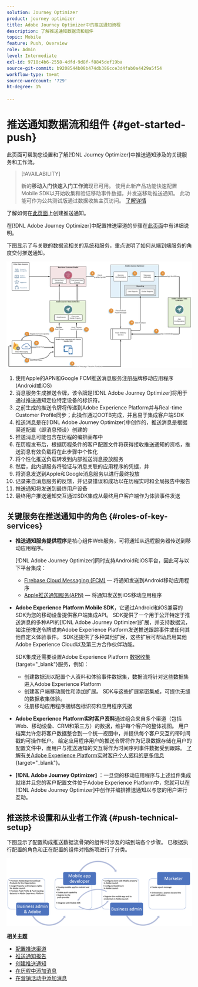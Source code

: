 ```yaml
---
solution: Journey Optimizer
product: journey optimizer
title: Adobe Journey Optimizer中的推送通知流程
description: 了解推送通知数据流和组件
topic: Mobile
feature: Push, Overview
role: Admin
level: Intermediate
exl-id: 9718c4b6-2558-4dfd-9d8f-f8845def19ba
source-git-commit: b9208544b08b474db386cce3d4fab0a4429a5f54
workflow-type: tm+mt
source-wordcount: '729'
ht-degree: 1%

---
```


# 推送通知数据流和组件 {#get-started-push}

此页面可帮助您设置和了解[!DNL Journey Optimizer]中推送通知涉及的关键服务和工作流。


>[!AVAILABILITY]
>
>新的&#x200B;**移动入门快速入门工作流**&#x200B;现已可用。 使用此新产品功能快速配置Mobile SDK以开始收集和验证移动事件数据，并发送移动推送通知。 此功能可作为公共测试版通过数据收集主页访问。 [了解详情](mobile-onboarding-wf.md)
>

了解如何在[此页面](create-push.md)上创建推送通知。

在[!DNL Adobe Journey Optimizer]中配置推送渠道的步骤在[此页面](push-configuration.md)中有详细说明。

下图显示了与关联的数据流相关的系统和服务，重点说明了如何从端到端服务的角度交付推送通知。

![](assets/push-flow.png)

1. 使用Apple的APN和Google FCM推送消息服务注册品牌移动应用程序(Android或iOS)
1. 消息服务生成推送令牌，该令牌是[!DNL Adobe Journey Optimizer]将用于通过推送通知定位特定设备的标识符。
1. 之前生成的推送令牌将传递到Adobe Experience Platform并与Real-time Customer Profile同步；此操作通过OOTB完成，并且易于集成客户端SDK
1. 推送消息是在[!DNL Adobe Journey Optimizer]中创作的，推送消息是根据渠道配置（即消息预设）创建的
1. 推送消息可能包含在历程的编排画布中
1. 在历程发布后，根据历程条件的客户配置文件将获得接收推送通知的资格，推送消息有效负载将在此步骤中个性化
1. 将个性化推送负载转发到内部推送消息投放服务
1. 然后，此内部服务将验证与消息关联的应用程序的凭据，并
1. 将消息发送到Apple和Google消息服务以进行最终投放
1. 记录来自消息服务的反馈，并记录错误和成功以在历程实时和全局报告中报告
1. 推送通知将发送到最终用户设备
1. 最终用户推送通知交互通过SDK集成从最终用户客户端作为体验事件发送

## 关键服务在推送通知中的角色 {#roles-of-key-services}

* **推送通知服务提供程序**&#x200B;是核心组件Web服务，可将通知从远程服务器传送到移动应用程序。

  [!DNL Adobe Journey Optimizer]同时支持Android和iOS平台，因此可与以下平台集成：
   * [Firebase Cloud Messaging (FCM)](https://firebase.google.com/docs/cloud-messaging) — 将通知发送到Android移动应用程序
   * [Apple推送通知服务(APN)](https://developer.apple.com/library/archive/documentation/NetworkingInternet/Conceptual/RemoteNotificationsPG/APNSOverview.html) — 将通知发送到iOS移动应用程序

* **Adobe Experience Platform Mobile SDK**，它通过Android和iOS兼容的SDK为您的移动设备提供客户端集成API。 SDK提供了一个用于公开特定于推送消息的多种API的[!DNL Adobe Journey Optimizer]扩展，并支持数据流，如注册推送令牌或向Adobe Experience Platform发送推送跟踪事件或任何其他自定义体验事件。 SDK还提供了多种其他扩展，这些扩展可帮助启用其他Adobe Experience Cloud以及第三方合作伙伴功能。

  SDK集成还需要设置Adobe Experience Platform [数据收集](https://experienceleague.adobe.com/docs/experience-platform/tags/home.html){target="_blank"}服务，例如：

   * 创建数据流以配置个人资料和体验事件数据集，数据流将针对这些数据集进入Adobe Experience Platform
   * 创建客户端移动属性和添加扩展。 SDK与这些扩展紧密集成，可提供无缝的数据收集体验。
   * 注册移动应用程序捆绑包标识符和应用程序凭据

* **Adobe Experience Platform实时客户资料**&#x200B;通过组合来自多个渠道（包括Web、移动设备、CRM和第三方）的数据，维护每个客户的整体视图。 用户档案允许您将客户数据整合到一个统一视图中，并提供每个客户交互的带时间戳的可操作帐户。 给定应用程序用户的推送令牌将作为记录数据存储在用户的配置文件中，而用户与推送通知的交互将作为时间序列事件数据受到跟踪。 [了解有关Adobe Experience Platform实时客户个人资料的更多信息](https://experienceleague.adobe.com/docs/experience-platform/profile/home.html?lang=zh-Hans){target="_blank"}。

* **[!DNL Adobe Journey Optimizer]** ：一旦您的移动应用程序与上述组件集成就绪并且您的客户配置文件位于Adobe Experience Platform中，您就可以在[!DNL Adobe Journey Optimizer]中创作并编排推送通知以与您的用户进行互动。

## 推送技术设置和从业者工作流 {#push-technical-setup}

下图显示了配置构成推送数据流骨架的组件时涉及的端到端各个步骤。 已根据执行配置的角色和正在配置的组件对措施项进行了分类。

![](assets/user-flow.png)

**相关主题**

* [配置推送渠道](push-configuration.md)
* [推送通知报告](../reports/journey-global-report.md#push-global)
* [创建推送通知](create-push.md)
* [在历程中添加消息](../building-journeys/journeys-message.md)
* [在营销活动中添加消息](../campaigns/create-campaign.md)